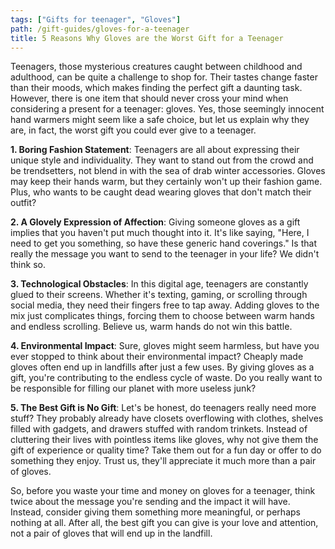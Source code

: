 ```yaml
---
tags: ["Gifts for teenager", "Gloves"]
path: /gift-guides/gloves-for-a-teenager
title: 5 Reasons Why Gloves are the Worst Gift for a Teenager
---
```


Teenagers, those mysterious creatures caught between childhood and adulthood, can be quite a challenge to shop for. Their tastes change faster than their moods, which makes finding the perfect gift a daunting task. However, there is one item that should never cross your mind when considering a present for a teenager: gloves. Yes, those seemingly innocent hand warmers might seem like a safe choice, but let us explain why they are, in fact, the worst gift you could ever give to a teenager.

**1. Boring Fashion Statement**: Teenagers are all about expressing their unique style and individuality. They want to stand out from the crowd and be trendsetters, not blend in with the sea of drab winter accessories. Gloves may keep their hands warm, but they certainly won't up their fashion game. Plus, who wants to be caught dead wearing gloves that don't match their outfit?

**2. A Glovely Expression of Affection**: Giving someone gloves as a gift implies that you haven't put much thought into it. It's like saying, "Here, I need to get you something, so have these generic hand coverings." Is that really the message you want to send to the teenager in your life? We didn't think so.

**3. Technological Obstacles**: In this digital age, teenagers are constantly glued to their screens. Whether it's texting, gaming, or scrolling through social media, they need their fingers free to tap away. Adding gloves to the mix just complicates things, forcing them to choose between warm hands and endless scrolling. Believe us, warm hands do not win this battle.

**4. Environmental Impact**: Sure, gloves might seem harmless, but have you ever stopped to think about their environmental impact? Cheaply made gloves often end up in landfills after just a few uses. By giving gloves as a gift, you're contributing to the endless cycle of waste. Do you really want to be responsible for filling our planet with more useless junk?

**5. The Best Gift is No Gift**: Let's be honest, do teenagers really need more stuff? They probably already have closets overflowing with clothes, shelves filled with gadgets, and drawers stuffed with random trinkets. Instead of cluttering their lives with pointless items like gloves, why not give them the gift of experience or quality time? Take them out for a fun day or offer to do something they enjoy. Trust us, they'll appreciate it much more than a pair of gloves.

So, before you waste your time and money on gloves for a teenager, think twice about the message you're sending and the impact it will have. Instead, consider giving them something more meaningful, or perhaps nothing at all. After all, the best gift you can give is your love and attention, not a pair of gloves that will end up in the landfill.